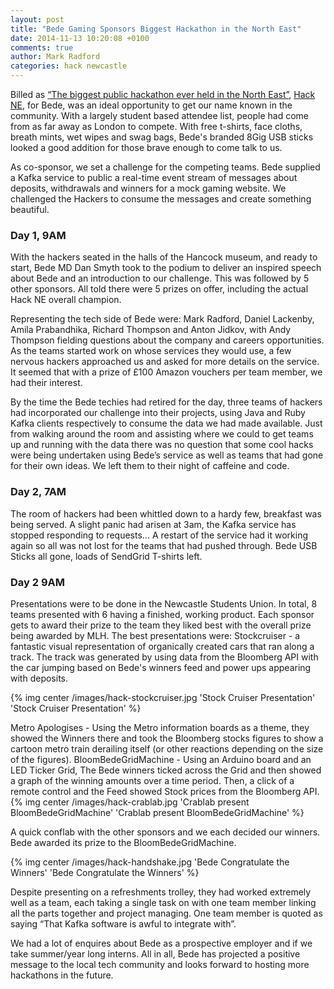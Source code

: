 ```yaml
---
layout: post
title: "Bede Gaming Sponsors Biggest Hackathon in the North East"
date: 2014-11-13 10:20:08 +0100
comments: true
author: Mark Radford
categories: hack newcastle
---
```


Billed as [“The biggest public hackathon ever held in the North East”](http://http://www.chroniclelive.co.uk/news/local-news/newcastle-set-north-easts-biggest-8052017), [Hack NE](http://hackne.com), for Bede, was an ideal opportunity to get our name known in the community.  With a largely student based attendee list, people had come from as far away as London to compete. With free t-shirts, face cloths, breath mints, wet wipes and swag bags, Bede's branded 8Gig USB sticks looked a good addition for those brave enough to come talk to us.

<!-- more -->

As co-sponsor, we set a challenge for the competing teams. Bede supplied a Kafka service to public a real-time event stream of messages about deposits, withdrawals and winners for a mock gaming website. We challenged the Hackers to consume the messages and create something beautiful.

### Day 1, 9AM
With the hackers seated in the halls of the Hancock museum, and ready to start, Bede MD Dan Smyth took to the podium to deliver an inspired speech about Bede and an introduction to our challenge. This was followed by 5 other sponsors. All told there were 5 prizes on offer, including the actual Hack NE overall champion.

Representing the tech side of Bede were: Mark Radford, Daniel Lackenby, Amila Prabandhika, Richard Thompson and Anton Jidkov, with Andy Thompson fielding questions about the company and careers opportunities. As the teams started work on whose services they would use, a few nervous hackers approached us and asked for more details on the service. It seemed that with a prize of £100 Amazon vouchers per team member, we had their interest.

By the time the Bede techies had retired for the day, three teams of hackers had incorporated our challenge into their projects, using Java and Ruby Kafka clients respectively to consume the data we had made available. Just from walking around the room and assisting where we could to get teams up and running with the data there was no question that some cool hacks were being undertaken using Bede’s service as well as teams that had gone for their own ideas. We left them to their night of caffeine and code.

### Day 2, 7AM
The room of hackers had been whittled down to a hardy few, breakfast was being served.
A slight panic had arisen at 3am, the Kafka service has stopped responding to requests…
A restart of the service had it working again so all was not lost for the teams that had pushed through.
Bede USB Sticks all gone, loads of SendGrid T-shirts left.

### Day 2 9AM
Presentations were to be done in the Newcastle Students Union.
In total, 8 teams presented with 6 having a finished, working product.
Each sponsor gets to award their prize to the team they liked best with the overall prize being awarded by MLH.
The best presentations were:
Stockcruiser - a fantastic visual representation of organically created cars that ran along a track. The track was generated by using data from the Bloomberg API with the car jumping based on Bede's winners feed and power ups appearing with deposits.

{% img center /images/hack-stockcruiser.jpg 'Stock Cruiser Presentation' 'Stock Cruiser Presentation' %}

Metro Apologises - Using the Metro information boards as a theme, they showed the Winners there and took the Bloomberg stocks figures to show a cartoon metro train derailing itself (or other reactions depending on the size of the figures).
BloomBedeGridMachine - Using an Arduino board and an LED Ticker Grid, The Bede winners ticked across the Grid and then showed a graph of the winning amounts over a time period. Then, a click of a remote control and the Feed showed Stock prices from the Bloomberg API.
{% img center /images/hack-crablab.jpg 'Crablab present BloomBedeGridMachine' 'Crablab present BloomBedeGridMachine' %}

A quick conflab with the other sponsors and we each decided our winners. Bede awarded its prize to the BloomBedeGridMachine.

{% img center /images/hack-handshake.jpg 'Bede Congratulate the Winners' 'Bede Congratulate the Winners' %}

Despite presenting on a refreshments trolley, they had worked extremely well as a team, each taking a single task on with one team member linking all the parts together and project managing.
One team member is quoted as saying “That Kafka software is awful to integrate with”.

We had a lot of enquires about Bede as a prospective employer and if we take summer/year long interns. All in all, Bede has projected a positive message to the local tech community and looks forward to hosting more hackathons in the future.
